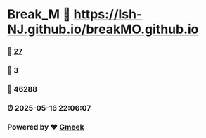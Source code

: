 # Break_M :link: https://lsh-NJ.github.io/breakMO.github.io 
### :page_facing_up: [27](https://lsh-NJ.github.io/breakMO.github.io/tag.html) 
### :speech_balloon: 3 
### :hibiscus: 46288 
### :alarm_clock: 2025-05-16 22:06:07 
### Powered by :heart: [Gmeek](https://github.com/Meekdai/Gmeek)
